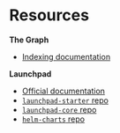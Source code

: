 # Resources
**The Graph**
* [Indexing documentation](https://thegraph.com/docs/en/network/indexing/)


**Launchpad**
* [Official documentation](https://docs.graphops.xyz/launchpad/intro)
* [`launchpad-starter` repo](https://github.com/graphops/launchpad-starter)
* [`launchpad-core` repo](https://github.com/graphops/launchpad-core)
* [`helm-charts` repo](https://github.com/graphops/helm-charts)
